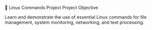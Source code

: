 📂 Linux Commands Project
Project Objective

Learn and demonstrate the use of essential Linux commands for file management, system monitoring, networking, and text processing.
